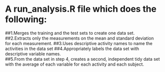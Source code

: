 # A run_analysis.R file which does the following:
##1.Merges the training and the test sets to create one data set.   
##2.Extracts only the measurements on the mean and standard deviation for each measurement.
##3.Uses descriptive activity names to name the activities in the data set
##4.Appropriately labels the data set with descriptive variable names.     
##5.From the data set in step 4, creates a second, independent tidy data set with the average of each variable for each activity and each subject. 
